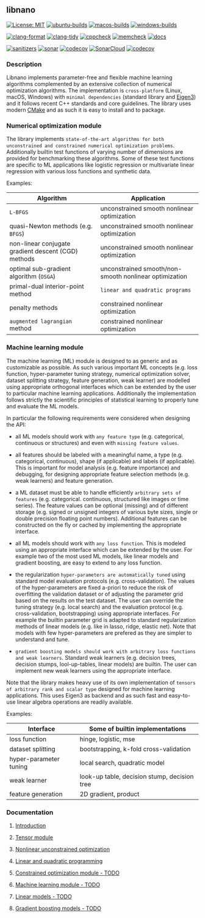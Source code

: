 ## libnano

[![License: MIT](https://img.shields.io/badge/License-MIT-green.svg)](https://opensource.org/licenses/MIT)
[![ubuntu-builds](https://github.com/accosmin-org/libnano/actions/workflows/deploy_ubuntu.yml/badge.svg)](https://github.com/accosmin-org/libnano/actions/workflows/deploy_ubuntu.yml)
[![macos-builds](https://github.com/accosmin-org/libnano/actions/workflows/deploy_macos.yml/badge.svg)](https://github.com/accosmin-org/libnano/actions/workflows/deploy_macos.yml)
[![windows-builds](https://github.com/accosmin-org/libnano/actions/workflows/deploy_windows.yml/badge.svg)](https://github.com/accosmin-org/libnano/actions/workflows/deploy_windows.yml)

[![clang-format](https://github.com/accosmin-org/libnano/actions/workflows/clang_format.yml/badge.svg)](https://github.com/accosmin-org/libnano/actions/workflows/clang_format.yml)
[![clang-tidy](https://github.com/accosmin-org/libnano/actions/workflows/clang_tidy.yml/badge.svg)](https://github.com/accosmin-org/libnano/actions/workflows/clang_tidy.yml)
[![cppcheck](https://github.com/accosmin-org/libnano/actions/workflows/cppcheck.yml/badge.svg)](https://github.com/accosmin-org/libnano/actions/workflows/cppcheck.yml)
[![memcheck](https://github.com/accosmin-org/libnano/actions/workflows/memcheck.yml/badge.svg)](https://github.com/accosmin-org/libnano/actions/workflows/memcheck.yml)
[![docs](https://github.com/accosmin-org/libnano/actions/workflows/docs.yml/badge.svg)](https://github.com/accosmin-org/libnano/actions/workflows/docs.yml)

[![sanitizers](https://github.com/accosmin-org/libnano/actions/workflows/sanitizers.yml/badge.svg)](https://github.com/accosmin-org/libnano/actions/workflows/sanitizers.yml)
[![sonar](https://github.com/accosmin-org/libnano/actions/workflows/sonar.yml/badge.svg)](https://github.com/accosmin-org/libnano/actions/workflows/sonar.yml)
[![codecov](https://github.com/accosmin-org/libnano/actions/workflows/codecov.yml/badge.svg)](https://github.com/accosmin-org/libnano/actions/workflows/codecov.yml)
[![SonarCloud](https://sonarcloud.io/api/project_badges/measure?project=libnano&metric=alert_status)](https://sonarcloud.io/summary/overall?id=libnano)
[![codecov](https://codecov.io/gh/accosmin-org/libnano/branch/master/graph/badge.svg?token=X2IkpkoQEB)](https://codecov.io/gh/accosmin-org/libnano)


### Description

Libnano implements parameter-free and flexible machine learning algorithms complemented by an extensive collection of numerical optimization algorithms. The implementation is `cross-platform` (Linux, macOS, Windows) with `minimal dependencies` (standard library and [Eigen3](https://eigen.tuxfamily.org)) and it follows recent C++ standards and core guidelines. The library uses modern [CMake](https://cmake.org/) and as such it is easy to install and to package.


### Numerical optimization module

The library implements `state-of-the-art algorithms for both unconstrained and constrained numerical optimization problems`. Additionally builtin test functions of varying number of dimensions are provided for benchmarking these algorithms. Some of these test functions are specific to ML applications like logistic regression or multivariate linear regression with various loss functions and synthetic data.

Examples:

| Algorithm | Application |
| --------- | ----------- |
| `L-BFGS` | unconstrained smooth nonlinear optimization |
| quasi-Newton methods (e.g. `BFGS`) | unconstrained smooth nonlinear optimization |
| non-linear conjugate gradient descent (CGD) methods | unconstrained smooth nonlinear optimization |
| optimal sub-gradient algorithm (`OSGA`) | unconstrained smooth/non-smooth nonlinear optimization |
| primal-dual interior-point method | `linear and quadratic programs` |
| penalty methods | constrained nonlinear optimization |
| `augmented lagrangian` method | constrained nonlinear optimization |


### Machine learning module

The machine learning (ML) module is designed to as generic and as customizable as possible. As such various important ML concepts (e.g. loss function, hyper-parameter tuning strategy, numerical optimization solver, dataset splitting strategy, feature generation, weak learner) are modelled using appropriate orthogonal interfaces which can be extended by the user to particular machine learning applications. Additionally the implementation follows strictly the scientific principles of statistical learning to properly tune and evaluate the ML models.

In particular the following requirements were considered when designing the API:

* all ML models should work with `any feature type` (e.g. categorical, continuous or structures) and even with `missing feature values`.

* all features should be labeled with a meaningful name, a type (e.g. categorical, continuous), shape (if applicable) and labels (if applicable). This is important for model analysis (e.g. feature importance) and debugging, for designing appropriate feature selection methods (e.g. weak learners) and feature generation.

* a ML dataset must be able to handle efficiently `arbitrary sets of features` (e.g. categorical. continuous, structured like images or time series). The feature values can be optional (missing) and of different storage (e.g. signed or unsigned integers of various byte sizes, single or double precision floating point numbers). Additional features can be constructed on the fly or cached by implementing the appropriate interface.

* all ML models should work with `any loss function`. This is modeled using an appropriate interface which can be extended by the user. For example two of the most used ML models, like linear models and gradient boosting, are easy to extend to any loss function.

* the regularization `hyper-parameters are automatically tuned` using standard model evaluation protocols (e.g. cross-validation). The values of the hyper-parameters are fixed a-priori to reduce the risk of overfitting the validation dataset or of adjusting the parameter grid based on the results on the test dataset. The user can override the tuning strategy (e.g. local search) and the evaluation protocol (e.g. cross-validation, bootstrapping) using appropriate interfaces. For example the builtin parameter grid is adapted to standard regularization methods of linear models (e.g. like in lasso, ridge, elastic net). Note that models with few hyper-parameters are prefered as they are simpler to understand and tune.

* `gradient boosting models should work with arbitrary loss functions and weak learners`. Standard weak learners (e.g. decision trees, decision stumps, lool-up-tables, linear models) are builtin. The user can implement new weak learners using the appropriate interface.

Note that the library makes heavy use of its own implementation of `tensors of arbitrary rank and scalar type` designed for machine learning applications. This uses Eigen3 as backend and as such fast and easy-to-use linear algebra operations are readily available.

Examples:

| Interface | Some of builtin implementations |
| --------- | --------------------------------- |
| loss function | hinge, logistic, mse |
| dataset splitting | bootstrapping, k-fold cross-validation |
| hyper-parameter tuning | local search, quadratic model |
| weak learner | look-up table, decision stump, decision tree |
| feature generation | 2D gradient, product |



### Documentation

1. [Introduction](docs/intro.md)

2. [Tensor module](docs/tensor.md)

3. [Nonlinear unconstrained optimization](docs/nonlinear.md)

4. [Linear and quadratic programming](docs/program.md)

5. [Constrained optimization module - TODO](docs/constrained.md)

6. [Machine learning module - TODO](docs/mlearn.md)

7. [Linear models - TODO](docs/linear.md)

8. [Gradient boosting models - TODO](docs/gboost.md)
